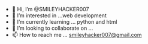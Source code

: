 - 👋 Hi, I’m @SMILEYHACKER007
- 👀 I’m interested in ...web development 
- 🌱 I’m currently learning ... python and html
- 💞️ I’m looking to collaborate on ...
- 📫 How to reach me ... smileyhacker007@gmail.com

<!---
SMILEYHACKER007/SMILEYHACKER007 is a ✨ special ✨ repository because its `README.md` (this file) appears on your GitHub profile.
You can click the Preview link to take a look at your changes.
--->
